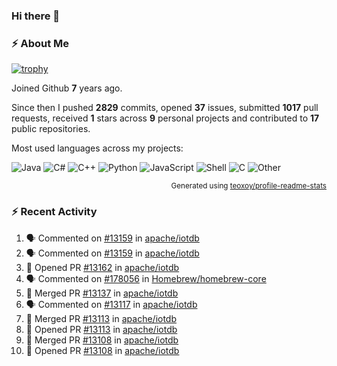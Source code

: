 ### Hi there 👋

### :zap: About Me

[![trophy](https://github-profile-trophy.vercel.app/?username=HTHou&theme=onedark)](https://github.com/ryo-ma/github-profile-trophy)
   
Joined Github **7** years ago.

Since then I pushed **2829** commits, opened **37** issues, submitted **1017** pull requests, received **1** stars across **9** personal projects and contributed to **17** public repositories.

Most used languages across my projects:

![Java](https://img.shields.io/static/v1?style=flat-square&label=%E2%A0%80&color=555&labelColor=%23b07219&message=Java%EF%B8%B189.6%25)
![C#](https://img.shields.io/static/v1?style=flat-square&label=%E2%A0%80&color=555&labelColor=%23178600&message=C%23%EF%B8%B13.9%25)
![C++](https://img.shields.io/static/v1?style=flat-square&label=%E2%A0%80&color=555&labelColor=%23f34b7d&message=C%2B%2B%EF%B8%B12.7%25)
![Python](https://img.shields.io/static/v1?style=flat-square&label=%E2%A0%80&color=555&labelColor=%233572A5&message=Python%EF%B8%B10.7%25)
![JavaScript](https://img.shields.io/static/v1?style=flat-square&label=%E2%A0%80&color=555&labelColor=%23f1e05a&message=JavaScript%EF%B8%B10.5%25)
![Shell](https://img.shields.io/static/v1?style=flat-square&label=%E2%A0%80&color=555&labelColor=%2389e051&message=Shell%EF%B8%B10.4%25)
![C](https://img.shields.io/static/v1?style=flat-square&label=%E2%A0%80&color=555&labelColor=%23555555&message=C%EF%B8%B10.4%25)
![Other](https://img.shields.io/static/v1?style=flat-square&label=%E2%A0%80&color=555&labelColor=%23ededed&message=Other%EF%B8%B11.4%25)

<p align="right"><sub>Generated using <a href="https://github.com/marketplace/actions/profile-readme-stats">teoxoy/profile-readme-stats</a></sub></p>


<!--![](https://github.com/HTHou/HTHou/blob/output/github-contribution-grid-snake.svg)-->

<!--![Haonan Hou's github stats](https://github-readme-stats.vercel.app/api?username=HTHou&count_private=true&show_icons=true&theme=onedark)-->

<!--![Haonan Hou's wakatime stats](https://github-readme-stats.vercel.app/api/wakatime?username=HTHou&layout=compact&theme=onedark)-->

<!--![Top Langs](https://github-readme-stats.vercel.app/api/top-langs/?username=HTHou&theme=onedark&layout=compact)-->

### :zap: Recent Activity
<!--START_SECTION:activity-->
1. 🗣 Commented on [#13159](https://github.com/apache/iotdb/issues/13159#issuecomment-2288030766) in [apache/iotdb](https://github.com/apache/iotdb)
2. 🗣 Commented on [#13159](https://github.com/apache/iotdb/issues/13159#issuecomment-2287824640) in [apache/iotdb](https://github.com/apache/iotdb)
3. 💪 Opened PR [#13162](https://github.com/apache/iotdb/pull/13162) in [apache/iotdb](https://github.com/apache/iotdb)
4. 🗣 Commented on [#178056](https://github.com/Homebrew/homebrew-core/pull/178056#issuecomment-2283579390) in [Homebrew/homebrew-core](https://github.com/Homebrew/homebrew-core)
5. 🎉 Merged PR [#13137](https://github.com/apache/iotdb/pull/13137) in [apache/iotdb](https://github.com/apache/iotdb)
6. 🗣 Commented on [#13117](https://github.com/apache/iotdb/issues/13117#issuecomment-2277138942) in [apache/iotdb](https://github.com/apache/iotdb)
7. 🎉 Merged PR [#13113](https://github.com/apache/iotdb/pull/13113) in [apache/iotdb](https://github.com/apache/iotdb)
8. 💪 Opened PR [#13113](https://github.com/apache/iotdb/pull/13113) in [apache/iotdb](https://github.com/apache/iotdb)
9. 🎉 Merged PR [#13108](https://github.com/apache/iotdb/pull/13108) in [apache/iotdb](https://github.com/apache/iotdb)
10. 💪 Opened PR [#13108](https://github.com/apache/iotdb/pull/13108) in [apache/iotdb](https://github.com/apache/iotdb)
<!--END_SECTION:activity-->

<!--
**HTHou/HTHou** is a ✨ _special_ ✨ repository because its `README.md` (this file) appears on your GitHub profile.

Here are some ideas to get you started:

- 🔭 I’m currently working on ...
- 🌱 I’m currently learning ...
- 👯 I’m looking to collaborate on ...
- 🤔 I’m looking for help with ...
- 💬 Ask me about ...
- 📫 How to reach me: ...
- 😄 Pronouns: ...
- ⚡ Fun fact: ...
-->
